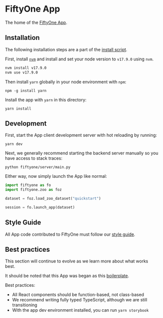 # FiftyOne App

The home of the
[FiftyOne App](https://voxel51.com/docs/fiftyone/user_guide/app.html).

## Installation

The following installation steps are a part of the
[install script](../install.bash).

First, install [`nvm`](https://github.com/nvm-sh/nvm) and install and set your
node version to `v17.9.0` using `nvm`.

```sh
nvm install v17.9.0
nvm use v17.9.0
```

Then install `yarn` globally in your node environment with `npm`:

```shell
npm -g install yarn
```

Install the app with `yarn` in this directory:

```shell
yarn install
```

## Development

First, start the App client development server with hot reloading by running:

```shell
yarn dev
```

Next, we generally recommend starting the backend server manually so you have
access to stack traces:

```shell
python fiftyone/server/main.py
```

Either way, now simply launch the App like normal:

```py
import fiftyone as fo
import fiftyone.zoo as foz

dataset = foz.load_zoo_dataset("quickstart")

session = fo.launch_app(dataset)
```

## Style Guide

All App code contributed to FiftyOne must follow our
[style guide](../STYLE_GUIDE.md#app-style-guide).

## Best practices

This section will continue to evolve as we learn more about what works best.

It should be noted that this App was began as this
[boilerplate](https://github.com/electron-react-boilerplate/electron-react-boilerplate).

Best practices:

-   All React components should be function-based, not class-based
-   We recommend writing fully typed TypeScript, although we are still
    transitioning
-   With the app dev environment installed, you can run `yarn storybook`
